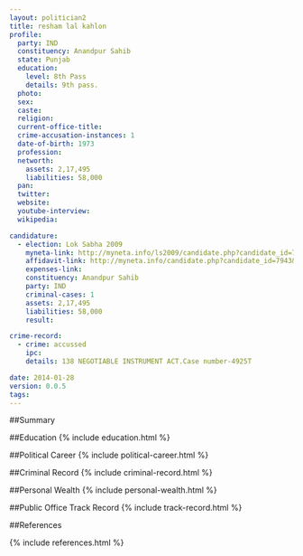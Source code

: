 ```yaml
---
layout: politician2
title: resham lal kahlon
profile: 
  party: IND
  constituency: Anandpur Sahib
  state: Punjab
  education: 
    level: 8th Pass
    details: 9th pass.
  photo: 
  sex: 
  caste: 
  religion: 
  current-office-title: 
  crime-accusation-instances: 1
  date-of-birth: 1973
  profession: 
  networth: 
    assets: 2,17,495
    liabilities: 58,000
  pan: 
  twitter: 
  website: 
  youtube-interview: 
  wikipedia: 

candidature: 
  - election: Lok Sabha 2009
    myneta-link: http://myneta.info/ls2009/candidate.php?candidate_id=7943
    affidavit-link: http://myneta.info/candidate.php?candidate_id=7943&scan=original
    expenses-link: 
    constituency: Anandpur Sahib 
    party: IND
    criminal-cases: 1
    assets: 2,17,495
    liabilities: 58,000
    result:  

crime-record: 
  - crime: accussed
    ipc: 
    details: 138 NEGOTIABLE INSTRUMENT ACT.Case number-4925T 

date: 2014-01-28
version: 0.0.5
tags: 
---
```

##Summary


##Education
{% include education.html %}


##Political Career
{% include political-career.html %}


##Criminal Record
{% include criminal-record.html %}


##Personal Wealth
{% include personal-wealth.html %}


##Public Office Track Record
{% include track-record.html %}


##References


{% include references.html %}
